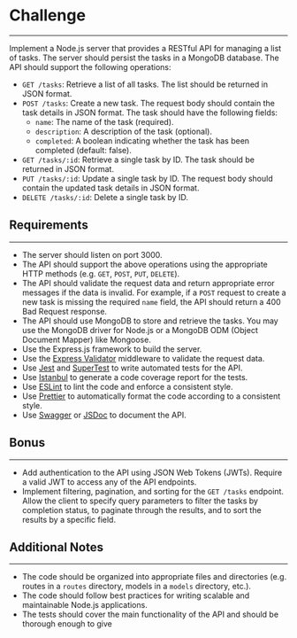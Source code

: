 # Challenge
---------

Implement a Node.js server that provides a RESTful API for managing a list of tasks. The server should persist the tasks in a MongoDB database. The API should support the following operations:

-   `GET /tasks`: Retrieve a list of all tasks. The list should be returned in JSON format.
-   `POST /tasks`: Create a new task. The request body should contain the task details in JSON format. The task should have the following fields:
    -   `name`: The name of the task (required).
    -   `description`: A description of the task (optional).
    -   `completed`: A boolean indicating whether the task has been completed (default: false).
-   `GET /tasks/:id`: Retrieve a single task by ID. The task should be returned in JSON format.
-   `PUT /tasks/:id`: Update a single task by ID. The request body should contain the updated task details in JSON format.
-   `DELETE /tasks/:id`: Delete a single task by ID.

## Requirements
------------

-   The server should listen on port 3000.
-   The API should support the above operations using the appropriate HTTP methods (e.g. `GET`, `POST`, `PUT`, `DELETE`).
-   The API should validate the request data and return appropriate error messages if the data is invalid. For example, if a `POST` request to create a new task is missing the required `name` field, the API should return a 400 Bad Request response.
-   The API should use MongoDB to store and retrieve the tasks. You may use the MongoDB driver for Node.js or a MongoDB ODM (Object Document Mapper) like Mongoose.
-   Use the Express.js framework to build the server.
-   Use the [Express Validator](https://express-validator.github.io/docs/) middleware to validate the request data.
-   Use [Jest](https://jestjs.io/) and [SuperTest](https://github.com/visionmedia/supertest) to write automated tests for the API.
-   Use [Istanbul](https://istanbul.js.org/) to generate a code coverage report for the tests.
-   Use [ESLint](https://eslint.org/) to lint the code and enforce a consistent style.
-   Use [Prettier](https://prettier.io/) to automatically format the code according to a consistent style.
-   Use [Swagger](https://swagger.io/) or [JSDoc](http://usejsdoc.org/) to document the API.

## Bonus
-----

-   Add authentication to the API using JSON Web Tokens (JWTs). Require a valid JWT to access any of the API endpoints.
-   Implement filtering, pagination, and sorting for the `GET /tasks` endpoint. Allow the client to specify query parameters to filter the tasks by completion status, to paginate through the results, and to sort the results by a specific field.

## Additional Notes
----------------

-   The code should be organized into appropriate files and directories (e.g. routes in a `routes` directory, models in a `models` directory, etc.).
-   The code should follow best practices for writing scalable and maintainable Node.js applications.
-   The tests should cover the main functionality of the API and should be thorough enough to give
